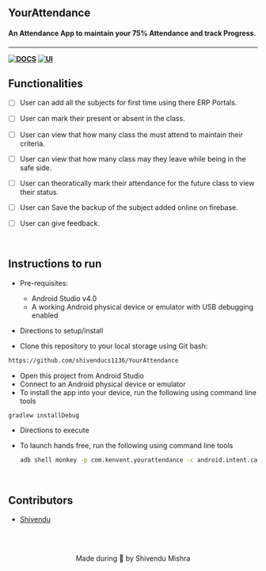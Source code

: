 <p align="left">
	<h2 align="left"> YourAttendance </h2>
	<h4 align="left"> An Attendance App to maintain your 75% Attendance and track Progress. <h4>
</p>

---
[![DOCS](https://img.shields.io/badge/Documentation-see%20docs-green?style=for-the-badge&logo=appveyor)](INSERT_LINK_FOR_DOCS_HERE) 
  [![UI ](https://img.shields.io/badge/User%20Interface-Link%20to%20UI-orange?style=for-the-badge&logo=appveyor)](INSERT_UI_LINK_HERE)


## Functionalities
- [ ] User can add all the subjects for first time using there ERP Portals.
- [ ] User can mark their present or absent in the class. 
- [ ] User can view that how many class the must attend to maintain their criteria.
- [ ] User can view that how many class may they leave while being in the safe side. 
- [ ] User can theoratically mark their attendance for the future class to view their status. 
- [ ] User can Save the backup of the subject added online on firebase.
- [ ] User can give feedback.




<br>


## Instructions to run

* Pre-requisites:
	-  Android Studio v4.0
	-  A working Android physical device or emulator with USB debugging enabled

* Directions to setup/install
- Clone this repository to your local storage using Git bash:
```bash
https://github.com/shivenducs1136/YourAttendance
```
- Open this project from Android Studio
- Connect to an Android physical device or emulator
- To install the app into your device, run the following using command line tools
```bash
gradlew installDebug
```

* Directions to execute
-  To launch hands free, run the following using command line tools
	```bash
	adb shell monkey -p com.kenvent.yourattendance -c android.intent.category.LAUNCHER 1
	```

<br>

## Contributors
* [Shivendu](https://github.com/shivenducs1136)


<br>
<br>

<p align="center">
	Made during 🌙 by Shivendu Mishra
</p>
